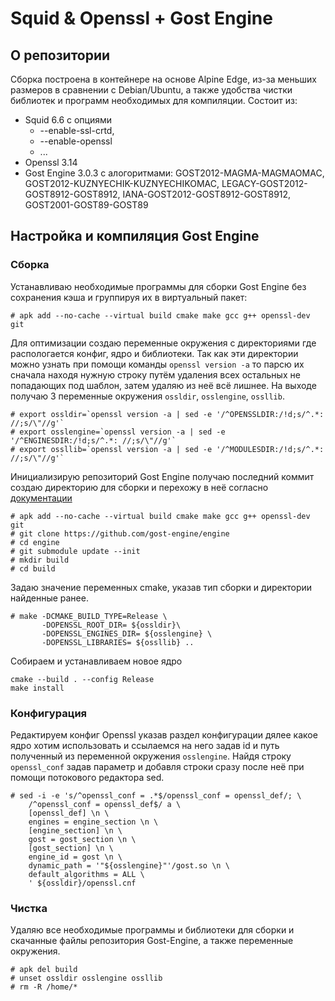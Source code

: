 # Squid & Openssl + Gost Engine
## О репозитории
Сборка построена в контейнере на основе Alpine Edge, из-за меньших размеров в сравнении с Debian/Ubuntu, а также удобства чистки библиотек и программ необходимых для компиляции.
Состоит из:
* Squid 6.6 с опциями 
    - --enable-ssl-crtd,
    - --enable-openssl
    - ...
* Openssl 3.14
* Gost Engine 3.0.3 с алогоритмами: GOST2012-MAGMA-MAGMAOMAC, GOST2012-KUZNYECHIK-KUZNYECHIKOMAC, LEGACY-GOST2012-GOST8912-GOST8912, IANA-GOST2012-GOST8912-GOST8912, GOST2001-GOST89-GOST89
## Настройка и компиляция Gost Engine
### Сборка
Устанавливаю необходимые программы для сборки Gost Engine без сохранения кэша и группируя их в виртуальный пакет:

    # apk add --no-cache --virtual build cmake make gcc g++ openssl-dev git

Для оптимизации создаю переменные окружения с директориями где распологается конфиг, ядро и библиотеки. Так как эти директории можно узнать при помощи команды `openssl version -a` то парсю их сначала находя нужную строку путём удаления всех остальных не попадающих под шаблон, затем удаляю из неё всё лишнее. На выходе получаю 3 переменные окружения `ossldir`, `osslengine`, `ossllib`.

    # export ossldir=`openssl version -a | sed -e '/^OPENSSLDIR:/!d;s/^.*: //;s/\"//g'`
    # export osslengine=`openssl version -a | sed -e '/^ENGINESDIR:/!d;s/^.*: //;s/\"//g'`
    # export ossllib=`openssl version -a | sed -e '/^MODULESDIR:/!d;s/^.*: //;s/\"//g'`

Инициализирую репозиторий Gost Engine получаю последний коммит создаю директорию для сборки и перехожу в неё согласно [документации](https://github.com/gost-engine/engine/blob/master/INSTALL.md)

    # apk add --no-cache --virtual build cmake make gcc g++ openssl-dev git
    # git clone https://github.com/gost-engine/engine
    # cd engine
    # git submodule update --init
    # mkdir build
    # cd build

Задаю значение переменных cmake, указав тип сборки и директории найденные ранее.

    # make -DCMAKE_BUILD_TYPE=Release \
           -DOPENSSL_ROOT_DIR= ${ossldir}\
           -DOPENSSL_ENGINES_DIR= ${osslengine} \
           -DOPENSSL_LIBRARIES= ${ossllib} ..

Собираем и устанавливаем новое ядро

    cmake --build . --config Release
    make install
### Конфигурация
Редактируем конфиг Openssl указав раздел конфигурации дялее какое ядро хотим использовать и ссылаемся на него задав id и путь полученный из переменной окружения `osslengine`. Найдя строку `openssl_conf` задав параметр и добавля строки сразу после неё при помощи потокового редактора sed.

    # sed -i -e 's/^openssl_conf = .*$/openssl_conf = openssl_def/; \
        /^openssl_conf = openssl_def$/ a \
        [openssl_def] \n \
        engines = engine_section \n \
        [engine_section] \n \
        gost = gost_section \n \
        [gost_section] \n \
        engine_id = gost \n \
        dynamic_path = '"${osslengine}"'/gost.so \n \
        default_algorithms = ALL \
        ' ${ossldir}/openssl.cnf 

### Чистка
Удаляю все необходимые программы и библиотеки для сборки и скачанные файлы репозитория Gost-Engine, а также переменные окружения.

    # apk del build
    # unset ossldir osslengine ossllib
    # rm -R /home/*